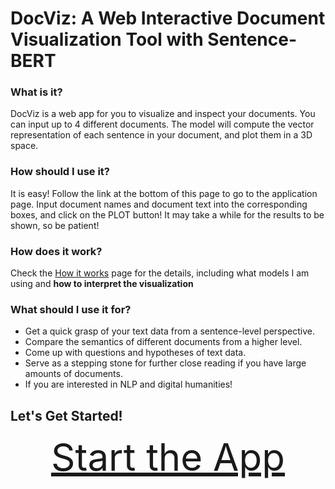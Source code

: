 # DocViz: A Web Interactive Document Visualization Tool with Sentence-BERT


### What is it?

DocViz is a web app for you to visualize and inspect your documents. You can input up to 4 different documents. The model will compute the vector representation of each sentence in your document, and plot them in a 3D space.

### How should I use it?

It is easy! Follow the link at the bottom of this page to go to the application page. Input document names and document text into the corresponding boxes, and click on the PLOT button! It may take a while for the results to be shown, so be patient!

### How does it work?

Check the [How it works](https://furankyyy.github.io/docviz/how_it_works) page for the details, including what models I am using and **how to interpret the visualization**

### What should I use it for?

* Get a quick grasp of your text data from a sentence-level perspective.
* Compare the semantics of different documents from a higher level.
* Come up with questions and hypotheses of text data.
* Serve as a stepping stone for further close reading if you have large amounts of documents.
* If you are interested in NLP and digital humanities!

## Let's Get Started!


<p align="center">
    <a href="https://furankyyy.github.io/docviz/application" style="font-size: 60px">Start the App</a>
</p>


